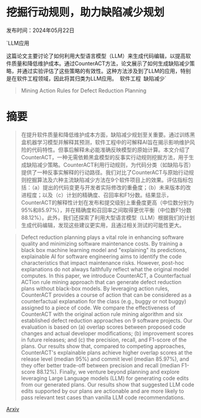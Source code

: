 # 挖掘行动规则，助力缺陷减少规划

发布时间：2024年05月22日

`LLM应用

这篇论文主要讨论了如何利用大型语言模型（LLM）来生成代码编辑，以提高软件质量和降低维护成本。通过CounterACT方法，论文展示了如何生成缺陷减少策略，并通过实验评估了这些策略的有效性。这种方法涉及到了LLM的应用，特别是在软件工程领域，因此将其归类为LLM应用。` `软件工程` `缺陷减少`

> Mining Action Rules for Defect Reduction Planning

# 摘要

> 在提升软件质量和降低维护成本方面，缺陷减少规划至关重要。通过训练黑盒机器学习模型并解释其预测，软件工程中的可解释AI旨在揭示影响维护风险的代码特性。但事后解释未必能准确反映模型的原始计算。本文介绍了CounterACT，一种无需依赖黑盒模型的反事实行动规则挖掘方法，用于生成缺陷减少策略。CounterACT利用行动规则，为代码分类（如缺陷与否）提供了一种反事实解释的行动路径。我们对比了CounterACT与原始行动规则挖掘算法及六种主流缺陷减少方法在9个软件项目上的效果。评估指标包括：（a）提出的代码变更与开发者实际修改的重叠度；（b）未来版本的改进程度；以及（c）计划的精确度、召回率和F1分数。结果显示，CounterACT的解释性计划在发布和提交级别上重叠度更高（中位数分别为95%和85.97%），并在精确度和召回率之间取得更优平衡（中位数F1分数88.12%）。此外，我们还探索了利用大型语言模型（LLM）根据我们的计划生成代码编辑，发现这些建议更实用，且通过相关测试的可能性更大。

> Defect reduction planning plays a vital role in enhancing software quality and minimizing software maintenance costs. By training a black box machine learning model and "explaining" its predictions, explainable AI for software engineering aims to identify the code characteristics that impact maintenance risks. However, post-hoc explanations do not always faithfully reflect what the original model computes. In this paper, we introduce CounterACT, a Counterfactual ACTion rule mining approach that can generate defect reduction plans without black-box models. By leveraging action rules, CounterACT provides a course of action that can be considered as a counterfactual explanation for the class (e.g., buggy or not buggy) assigned to a piece of code. We compare the effectiveness of CounterACT with the original action rule mining algorithm and six established defect reduction approaches on 9 software projects. Our evaluation is based on (a) overlap scores between proposed code changes and actual developer modifications; (b) improvement scores in future releases; and (c) the precision, recall, and F1-score of the plans. Our results show that, compared to competing approaches, CounterACT's explainable plans achieve higher overlap scores at the release level (median 95%) and commit level (median 85.97%), and they offer better trade-off between precision and recall (median F1-score 88.12%). Finally, we venture beyond planning and explore leveraging Large Language models (LLM) for generating code edits from our generated plans. Our results show that suggested LLM code edits supported by our plans are actionable and are more likely to pass relevant test cases than vanilla LLM code recommendations.

[Arxiv](https://arxiv.org/abs/2405.13740)